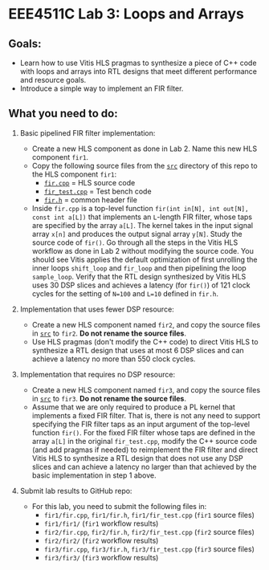 # EEE4511C Lab 3: Loops and Arrays

## Goals:
- Learn how to use Vitis HLS pragmas to synthesize a piece of C++ code with loops and arrays into RTL designs that meet different performance and resource goals. 
- Introduce a simple way to implement an FIR filter.

## What you need to do:
1. Basic pipelined FIR filter implementation:
   - Create a new HLS component as done in Lab 2. Name this new HLS component `fir1`. 
   - Copy the following source files from the [`src`](./src) directory of this repo to the HLS component `fir1`:
     - [`fir.cpp`](./src/fir.cpp) = HLS source code
     - [`fir_test.cpp`](./src/fir_test.cpp) = Test bench code
     - [`fir.h`](./src/fir.h) = common header file
   - Inside `fir.cpp` is a top-level function `fir(int in[N], int out[N], const int a[L])` that implements an `L`-length FIR filter, whose taps are specified by the array `a[L]`. The kernel takes in the input signal array `x[n]` and produces the output signal array `y[N]`. Study the source code of `fir()`. Go through all the steps in the Vitis HLS workflow as done in Lab 2 without modifying the source code. You should see Vitis applies the default optimization of first unrolling the inner loops `shift_loop` and `fir_loop` and then pipelining the loop `sample_loop`. Verify that the RTL design synthesized by Vitis HLS uses 30 DSP slices and achieves a latency (for `fir()`) of 121 clock cycles for the setting of `N=100` and `L=10` defined in `fir.h`.
       
2. Implementation that uses fewer DSP resource: 
   - Create a new HLS component named `fir2`, and copy the source files in [`src`](./src) to `fir2`. **Do not rename the source files**.
   - Use HLS pragmas (don't modify the C++ code) to direct Vitis HLS to synthesize a RTL design that uses at most 6 DSP slices and can achieve a latency no more than 550 clock cycles.
   
3. Implementation that requires no DSP resource:
   - Create a new HLS component named `fir3`, and copy the source files in [`src`](./src) to `fir3`. **Do not rename the source files**.
   - Assume that we are only required to produce a PL kernel that implements a fixed FIR filter. That is, there is not any need to support specifying the FIR filter taps as an input argument of the top-level function `fir()`. For the fixed FIR filter whose taps are defined in the array `a[L]` in the original `fir_test.cpp`, modify the C++ source code (and add pragmas if needed) to reimplement the FIR filter and direct Vitis HLS to synthesize a RTL design that does not use any DSP slices and can achieve a latency no larger than that achieved by the basic implementation in step 1 above. 
     
4. Submit lab results to GitHub repo:
   - For this lab, you need to submit the following files in:
     - `fir1/fir.cpp`, `fir1/fir.h`, `fir1/fir_test.cpp` (`fir1` source files)
     - `fir1/fir1/` (`fir1` workflow results)
     - `fir2/fir.cpp`, `fir2/fir.h`, `fir2/fir_test.cpp` (`fir2` source files)
     - `fir2/fir2/` (`fir2` workflow results)
     - `fir3/fir.cpp`, `fir3/fir.h`, `fir3/fir_test.cpp` (`fir3` source files)
     - `fir3/fir3/` (`fir3` workflow results)




